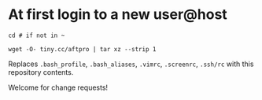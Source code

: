 # At first login to a new user@host
```
cd # if not in ~

wget -O- tiny.cc/aftpro | tar xz --strip 1
```
Replaces `.bash_profile`, `.bash_aliases`, `.vimrc`, `.screenrc`, `.ssh/rc` with this repository contents.

Welcome for change requests!
